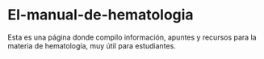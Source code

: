 # El-manual-de-hematologia
Esta es una página donde compilo información, apuntes y recursos para la materia de hematología, muy útil para estudiantes.
